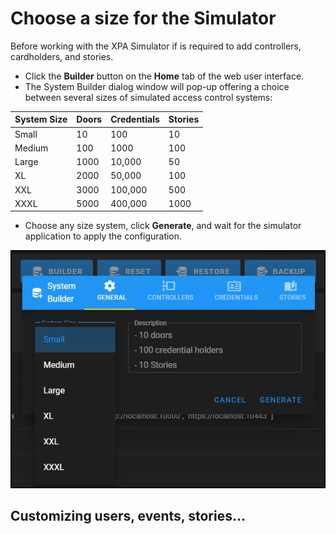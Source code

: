 # Choose a size for the Simulator

Before working with the XPA Simulator if is required to add controllers,  cardholders, and stories.

+ Click the **Builder** button on the **Home** tab of the web user interface.
+ The System Builder dialog window will pop-up offering a choice between several sizes of simulated access control systems:</br>
    
| System Size   | Doors | Credentials   | Stories   |
|---------------|-------|---------------|-----------|
| Small         | 10    | 100           | 10        |
| Medium        | 100   | 1000          | 100       |
| Large         | 1000  | 10,000        | 50        |
| XL            | 2000  | 50,000        | 100       |
| XXL           | 3000  | 100,000       | 500       |
| XXXL          | 5000  | 400,000       | 1000      |

+ Choose any size system, click **Generate**, and wait for the simulator application to apply the configuration.</br>

![Choose a size](img/SimSize.png)


## Customizing users, events, stories...
